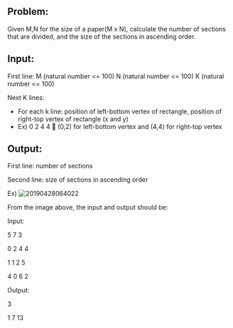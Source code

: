 Problem:
--------------
Given M,N for the size of a paper(M x N), calculate the number of sections that are divided, and the size of the sections in ascending order.

Input:
--------------
First line: M (natural number <= 100) N (natural number <= 100) K (natural number <= 100)

Next K lines:
-	For each k line: position of left-bottom vertex of rectangle, position of right-top vertex of rectangle (x and y)
-	Ex) 0 2 4 4  (0,2) for left-bottom vertex and (4,4) for right-top vertex

Output:
--------------
First line: number of sections

Second line: size of sections in ascending order

Ex)
![20190428064022](https://user-images.githubusercontent.com/41462655/56863798-6e5f9900-6980-11e9-8f40-86e81c98fa9f.png)

From the image above, the input and output should be:

Input:

5 7 3

0 2 4 4

1 1 2 5

4 0 6 2

Output:

3

1 7 13
